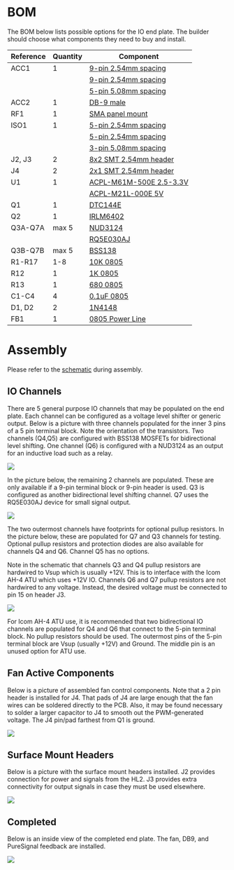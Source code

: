 

# BOM

The BOM below lists possible options for the IO end plate. The builder should choose what components they need to buy and install.



| Reference | Quantity | Component |
| --------- | -------- | --------- |
| ACC1 | 1 | [9-pin 2.54mm spacing](https://www.adafruit.com/product/2134) |
| | | [9-pin 2.54mm spacing](https://www.digikey.com/product-detail/en/adafruit-industries-llc/2134/1528-1973-ND/6827099) |
| | | [5-pin 5.08mm spacing](https://www.digikey.com/product-detail/en/adam-tech/EB21A-05-D/2057-EB21A-05-D-ND/9830743) |
| ACC2 | 1 | [DB-9 male](https://www.digikey.com/product-detail/en/edac-inc/627-009-220-047/151-1197-ND/1298747) |
| RF1 | 1| [SMA panel mount](https://www.digikey.com/products/en?keywords=CONREVSMA004-G-ND) |
| ISO1 | 1 | [5-pin 2.54mm spacing](https://www.adafruit.com/product/2139) |
| | | [5-pin 2.54mm spacing](https://www.digikey.com/product-detail/en/adafruit-industries-llc/2139/1528-1975-ND/6827102) |
| | | [3-pin 5.08mm spacing](https://www.digikey.com/product-detail/en/adam-tech/EB147A-03-D/2057-EB147A-03-D-ND/9830884) |
| J2, J3 | 2 | [8x2 SMT 2.54mm header](https://www.digikey.com/products/en?keywords=609-6422-ND) |
| J4 | 2 | [2x1 SMT 2.54mm header](https://www.digikey.com/product-detail/en/amphenol-icc-fci/54201-G0802ALF/609-6449-1-ND/9653772) |
| U1 | 1 | [ACPL-M61M-500E 2.5-3.3V](https://www.digikey.com/products/en?keywords=ACPL-M61M-500E) |
| | | [ACPL-M21L-000E 5V](https://www.digikey.com/products/en?keywords=acpl-m21l-000e) |
| Q1 | 1 | [DTC144E](https://www.digikey.com/products/en?keywords=ddtc144tuadict-nd) |
| Q2 | 1 | [IRLM6402](https://www.digikey.com/products/en?keywords=irlml6402pbfct-nd) |
| Q3A-Q7A | max 5 | [NUD3124](https://www.digikey.com/product-detail/en/on-semiconductor/NUD3124LT1G/NUD3124LT1GOSCT-ND/920232) |
| | | [RQ5E030AJ](https://www.digikey.com/product-detail/en/rohm-semiconductor/RQ5E030AJTCL/RQ5E030AJTCLCT-ND/6573132) |
| Q3B-Q7B | max 5 | [BSS138](https://www.digikey.com/product-detail/en/micro-commercial-co/BSS138W-TP/BSS138W-TPMSCT-ND/6616168) |
| R1-R17 | 1-8 | [10K 0805](https://www.digikey.com/product-detail/en/yageo/RC0805FR-0710KL/311-10.0KCRCT-ND/730482) |
| R12 | 1 | [1K 0805](https://www.digikey.com/product-detail/en/yageo/RC0805FR-071KL/311-1.00KCRCT-ND/730391) |
| R13 | 1 | [680 0805](https://www.digikey.com/product-detail/en/yageo/RC0805FR-07680RL/311-680CRCT-ND/731048) |
| C1-C4 | 4 | [0.1uF 0805](https://www.digikey.com/product-detail/en/kemet/C0805C104Z5VACTU/399-1177-1-ND/411452) |
| D1, D2 | 2 | [1N4148](https://www.digikey.com/product-detail/en/micro-commercial-co/1N4148W-TP/1N4148WTPMSCT-ND/717311) |
| FB1 | 1 | [0805 Power Line](https://www.digikey.com/product-detail/en/laird-signal-integrity-products/HI0805R800R-10/240-2395-1-ND/806755) |


# Assembly

Please refer to the [schematic](endcap.pdf) during assembly. 

## IO Channels 

There are 5 general purpose IO channels that may be populated on the end plate. Each channel can be configured as a voltage level shifter or generic output. Below is a picture with three channels populated for the inner 3 pins of a 5 pin terminal block. Note the orientation of the transistors. Two channels (Q4,Q5) are configured with BSS138 MOSFETs for bidirectional level shifting. One channel (Q6) is configured with a NUD3124 as an output for an inductive load such as a relay.

![](../pictures/endplates1.jpg)

In the picture below, the remaining 2 channels are populated. These are only available if a 9-pin terminal block or 9-pin header is used. Q3 is configured as another bidirectional level shifting channel. Q7 uses the RQ5E030AJ device for small signal output. 

![](../pictures/endplates2.jpg)

The two outermost channels have footprints for optional pullup resistors. In the picture below, these are populated for Q7 and Q3 channels for testing. Optional pullup resistors and protection diodes are also available for channels Q4 and Q6. Channel Q5 has no options. 

Note in the schematic that channels Q3 and Q4 pullup resistors are hardwired to Vsup which is usually +12V. This is to interface with the Icom AH-4 ATU which uses +12V IO. Channels Q6 and Q7 pullup resistors are not hardwired to any voltage. Instead, the desired voltage must be connected to pin 15 on header J3. 

![](../pictures/endplates3.jpg)

For Icom AH-4 ATU use, it is recommended that two bidirectional IO channels are populated for Q4 and Q6 that connect to the 5-pin terminal block. No pullup resistors should be used. The outermost pins of the 5-pin terminal block are Vsup (usually +12V) and Ground. The middle pin is an unused option for ATU use.

## Fan Active Components

Below is a picture of assembled fan control components. Note that a 2 pin header is installed for J4. That pads of J4 are large enough that the fan wires can be soldered directly to the PCB. Also, it may be found necessary to solder a larger capacitor to J4 to smooth out the PWM-generated voltage. The J4 pin/pad farthest from Q1 is ground.

![](../pictures/endplates4.jpg)

## Surface Mount Headers

Below is a picture with the surface mount headers installed. J2 provides connection for power and signals from the HL2. J3 provides extra connectivity for output signals in case they must be used elsewhere.

![](../pictures/endplates5.jpg)

## Completed 

Below is an inside view of the completed end plate. The fan, DB9, and PureSignal feedback are installed.

![](../pictures/endplates6.jpg)
